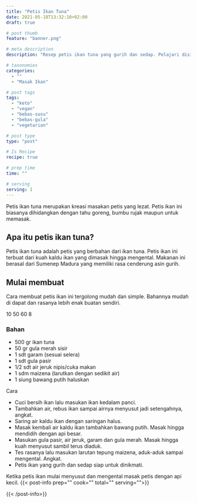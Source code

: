 ```yaml
---
title: "Petis Ikan Tuna"
date: 2021-05-18T13:32:10+02:00
draft: true

# post thumb
feature: "banner.png"

# meta description
description: "Resep petis ikan tuna yang gurih dan sedap. Pelajari disini cara membuat petis ikan homemade yang mudah dan praktis."

# taxonomies
categories:
  - ""
  - "Masak Ikan"

# post tags
tags:
  - "keto"
  - "vegan"
  - "bebas-susu"
  - "bebas-gula"
  - "vegetarian"

# post type
type: "post"

# Is Recipe
recipe: true

# prep time
time: ""

# serving
serving: 1
---
```

Petis ikan tuna merupakan kreasi masakan petis yang lezat. Petis ikan ini biasanya dihidangkan dengan tahu goreng, bumbu rujak maupun untuk memasak.

## Apa itu petis ikan tuna?

Petis ikan tuna adalah petis yang berbahan dari ikan tuna. Petis ikan ini terbuat dari kuah kaldu ikan yang dimasak hingga mengental. Makanan ini berasal dari Sumenep Madura yang memiliki rasa cenderung asin gurih.

## Mulai membuat

Cara membuat petis ikan ini tergolong mudah dan simple. Bahannya mudah di dapat dan rasanya lebih enak buatan sendiri.

10 50 60 8

### Bahan

-   500 gr ikan tuna
-   50 gr gula merah sisir
-   1 sdt garam (sesuai selera)
-   1 sdt gula pasir
-   1/2 sdt air jeruk nipis/cuka makan
-   1 sdm maizena (larutkan dengan sedikit air)
-   1 siung bawang putih haluskan

Cara

-   Cuci bersih ikan lalu masukan ikan kedalam panci.
-   Tambahkan air, rebus ikan sampai airnya menyusut jadi setengahnya, angkat.
-   Saring air kaldu ikan dengan saringan halus.
-   Masak kembali air kaldu ikan tambahkan bawang putih. Masak hingga mendidih dengan api besar.
-   Masukan gula pasir, air jeruk, garam dan gula merah. Masak hingga kuah menyusut sambil terus diaduk.
-   Tes rasanya lalu masukan larutan tepung maizena, aduk-aduk sampai mengental. Angkat.
-   Petis ikan yang gurih dan sedap siap untuk dinikmati.

Ketika petis ikan mulai menyusut dan mengental masak petis dengan api kecil.
{{< post-info prep="" cook="" total="" serving="">}}

{{< /post-info>}}